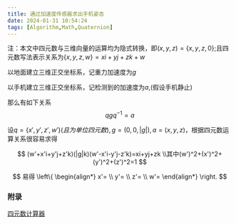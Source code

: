 ```yaml
---
title: 通过加速度传感器求出手机姿态
date: 2024-01-31 10:54:24
tags: [Algorithm,Math,Quaternion]
---
```



注：本文中四元数与三维向量的运算均为隐式转换，即$(x,y,z)=\{x,y,z,0\}$;且四元数写法表示关系为$\{x,y,z,w\}=xi+yj+zk+w$

以地面建立三维正交坐标系，记重力加速度为$g$

以手机建立三维正交坐标系，记检测到的加速度为$a$,(假设手机静止)

那么有如下关系
$$
qgq^{-1}=a
$$

设$q=\{x',y',z',w'\}(且为单位四元数),g=(0,0,|g|),a=(x,y,z)$，根据四元数运算关系很容易求得

$$
(w'+x'i+y'j+z'k)(|g|k)(w'-x'i-y'j-z'k)=xi+yj+zk
\\其中(w')^2+(x')^2+(y')^2+(z')^2=1
$$

$$
易得
\left\{
    \begin{align*}
        x'= \\
        y'= \\
        z'= \\
        w'= 
    \end{align*}
\right.
$$

### 附录

[四元数计算器](https://www.wolframalpha.com/input?i=quaternion+calculator)
